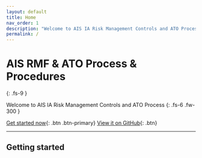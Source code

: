 ```yaml
---
layout: default
title: Home
nav_order: 1
description: "Welcome to AIS IA Risk Management Controls and ATO Process"
permalink: /
---
```


# AIS RMF & ATO Process & Procedures

{: .fs-9 }

Welcome to AIS IA Risk Management Controls and ATO Process
{: .fs-6 .fw-300 }

[Get started now](#getting-started){: .btn .btn-primary} [View it on GitHub](https://spencer2306.github.io/RMF/){: .btn}

---

## Getting started
